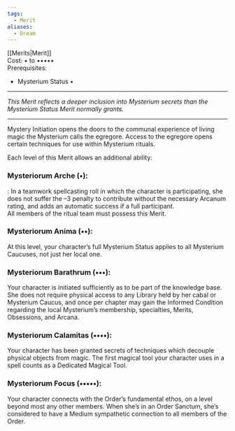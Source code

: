 ```yaml
---
tags:
  - Merit
aliases:
  - Dream
---
```


[[Merits|Merit]]\
Cost: • to •••••\
Prerequisites:
- Mysterium Status •

---

_This Merit reflects a deeper inclusion into Mysterium secrets than the Mysterium Status Merit normally grants._

---

Mystery Initiation opens the doors to the communal experience of living magic the Mysterium calls the egregore. Access to the egregore opens certain techniques for use within Mysterium rituals.

Each level of this Merit allows an additional ability:

### Mysteriorum Arche (•):

: In a teamwork spellcasting roll in which the character is participating, she does not suffer the –3 penalty to contribute without the necessary Arcanum rating, and adds an automatic success if a full participant.\
All members of the ritual team must possess this Merit.

### Mysteriorum Anima (••):

At this level, your character’s full Mysterium Status applies to all Mysterium Caucuses, not just her local one.

### Mysteriorum Barathrum (•••):

Your character is initiated sufficiently as to be part of the knowledge base.\
She does not require physical access to any Library held by her cabal or Mysterium Caucus, and once per chapter may gain the Informed Condition regarding the local Mysterium’s membership, specialties, Merits, Obsessions, and Arcana.

### Mysteriorum Calamitas (••••):

Your character has been granted secrets of techniques which decouple physical objects from magic. The first magical tool your character uses in a spell counts as a Dedicated Magical Tool.

### Mysteriorum Focus (•••••):

Your character connects with the Order’s fundamental ethos, on a level beyond most any other members. When she’s in an Order Sanctum, she’s considered to have a Medium sympathetic connection to all members of the Order.